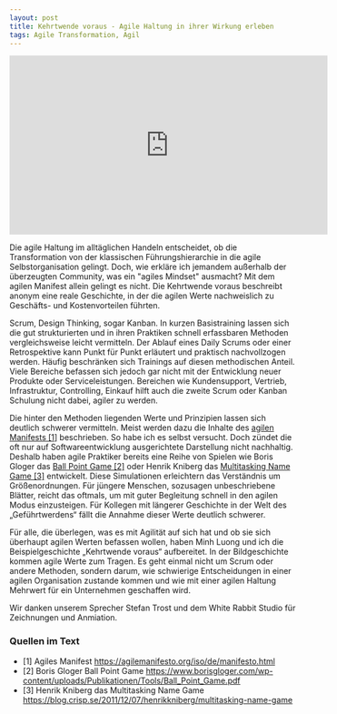```yaml
---
layout: post
title: Kehrtwende voraus - Agile Haltung in ihrer Wirkung erleben
tags: Agile Transformation, Agil
---
```


<iframe width="560" height="315" src="https://www.youtube-nocookie.com/embed/HYF_bKsJgjg" frameborder="0" allow="accelerometer; autoplay; encrypted-media; gyroscope; picture-in-picture" allowfullscreen style="display: block; margin: 0 auto 1em"></iframe>

Die agile Haltung im alltäglichen Handeln entscheidet, ob die Transformation von der klassischen Führungshierarchie in die agile Selbstorganisation gelingt. Doch, wie erkläre ich jemandem außerhalb der überzeugten Community, was ein "agiles Mindset" ausmacht? Mit dem agilen Manifest allein gelingt es nicht. Die Kehrtwende voraus beschreibt anonym eine reale Geschichte, in der die agilen Werte nachweislich zu Geschäfts- und Kostenvorteilen führten.

Scrum, Design Thinking, sogar Kanban. In kurzen Basistraining lassen sich die gut strukturierten und in ihren Praktiken schnell erfassbaren Methoden vergleichsweise leicht vermitteln. Der Ablauf eines Daily Scrums oder einer Retrospektive kann Punkt für Punkt erläutert und praktisch nachvollzogen werden. Häufig beschränken sich Trainings auf diesen methodischen Anteil. Viele Bereiche befassen sich jedoch gar nicht mit der Entwicklung neuer Produkte oder Serviceleistungen. Bereichen wie Kundensupport, Vertrieb, Infrastruktur, Controlling, Einkauf hilft auch die zweite Scrum oder Kanban Schulung nicht dabei, agiler zu werden.

Die hinter den Methoden liegenden Werte und Prinzipien lassen sich deutlich schwerer vermitteln. Meist werden dazu die Inhalte des [agilen Manifests [1]](https://agilemanifesto.org/iso/de/manifesto.html) beschrieben. So habe ich es selbst versucht. Doch zündet die oft nur auf Softwareentwicklung ausgerichtete Darstellung nicht nachhaltig. Deshalb haben agile Praktiker bereits eine Reihe von Spielen wie Boris Gloger das [Ball Point Game [2]](https://www.borisgloger.com/wp-content/uploads/Publikationen/Tools/Ball_Point_Game.pdf) oder Henrik Kniberg das [Multitasking Name Game [3]](https://blog.crisp.se/2011/12/07/henrikkniberg/multitasking-name-game) entwickelt. Diese Simulationen erleichtern das Verständnis um Größenordnungen. Für jüngere Menschen, sozusagen unbeschriebene Blätter, reicht das oftmals, um mit guter Begleitung schnell in den agilen Modus einzusteigen. Für Kollegen mit längerer Geschichte in der Welt des „Geführtwerdens“ fällt die Annahme dieser Werte deutlich schwerer.

Für alle, die überlegen, was es mit Agilität auf sich hat und ob sie sich überhaupt agilen Werten befassen wollen, haben Minh Luong und ich die Beispielgeschichte „Kehrtwende voraus“ aufbereitet. In der Bildgeschichte kommen agile Werte zum Tragen. Es geht einmal nicht um Scrum oder andere Methoden, sondern darum, wie schwierige Entscheidungen in einer agilen Organisation zustande kommen und wie mit einer agilen Haltung Mehrwert für ein Unternehmen geschaffen wird.

Wir danken unserem Sprecher Stefan Trost und dem White Rabbit Studio für Zeichnungen und Anmiation.

### Quellen im Text

- [1] Agiles Manifest https://agilemanifesto.org/iso/de/manifesto.html
- [2] Boris Gloger Ball Point Game https://www.borisgloger.com/wp-content/uploads/Publikationen/Tools/Ball_Point_Game.pdf
- [3] Henrik Kniberg das Multitasking Name Game https://blog.crisp.se/2011/12/07/henrikkniberg/multitasking-name-game
